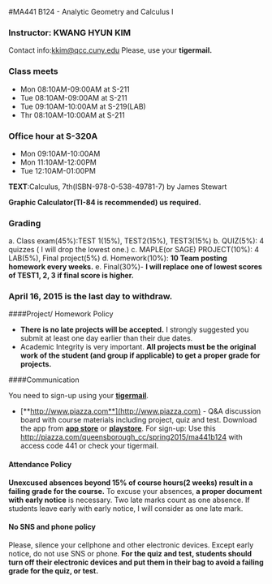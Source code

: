#MA441 B124 - Analytic Geometry and Calculus I

### Instructor: KWANG HYUN KIM
Contact info:kkim@qcc.cuny.edu
Please, use your **tigermail.**

### Class meets
- Mon 08:10AM-09:00AM at S-211
- Tue 08:10AM-09:00AM at S-211
- Tue 09:10AM-10:00AM at S-219(LAB)
- Thr 08:10AM-10:00AM at S-211

### Office hour at S-320A
- Mon 09:10AM-10:00AM
- Mon 11:10AM-12:00PM
- Tue 12:10AM-01:00PM

**TEXT**:Calculus, 7th(ISBN-978-0-538-49781-7) by James Stewart

**Graphic Calculator(TI-84 is recommended) us required.**

### Grading

a. Class exam(45%):TEST 1(15%), TEST2(15%), TEST3(15%)
b. QUIZ(5%): 4 quizzes ( I will drop the lowest one.)
c. MAPLE(or SAGE) PROJECT(10%): 4 LAB(5%), Final project(5%)
d. Homework(10%): **10 Team posting homework every weeks.**
e. Final(30%)- **I will replace one of lowest scores of TEST1, 2, 3 if final score is higher.**

### April 16, 2015 is the last day to withdraw.

####Project/ Homework Policy

* **There is no late projects will be accepted.** I strongly suggested you submit at least one day earlier than their due dates. 
* Academic Integrity is very important. **All projects must be the original work of the student (and group if applicable) to get a proper grade for projects.**

####Communication

You need to sign-up using your [**tigermail**](https://tigermail.qcc.cuny.edu/).

* [**http://www.piazza.com**](http://www.piazza.com) - Q&A discussion board with course materials including project, quiz and test. Download the app from [**app store**](https://itunes.apple.com/us/app/piazza/id453142230?mt=8) or [**playstore**](https://play.google.com/store/apps/details?id=com.piazza.android&hl=en).
For sign-up: Use this http://piazza.com/queensborough_cc/spring2015/ma441b124 with access code 441 or check your tigermail.

#### Attendance Policy

**Unexcused absences beyond 15% of course hours(2 weeks) result in a failing grade for the course.**  To excuse your absences, **a proper document with early notice** is necessary. Two late marks count as one absence. If students leave early with early notice, I will consider as one late mark.

#### No SNS and phone policy
Please, silence your cellphone and other electronic devices. Except early notice, do not use SNS or phone.
**For the quiz and test, students should turn off their electronic devices and put them in their bag to avoid a failing grade for the quiz, or test.**
